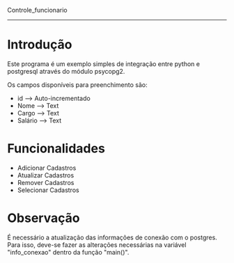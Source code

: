 Controle_funcionario
*****

Introdução
==========

Este programa é um exemplo simples de integração entre python e 
postgresql através do módulo psycopg2.

Os campos disponíveis para preenchimento são:

- id --> Auto-incrementado
- Nome --> Text
- Cargo --> Text
- Salário --> Text 

Funcionalidades
===============

- Adicionar Cadastros
- Atualizar Cadastros
- Remover Cadastros
- Selecionar Cadastros

Observação
==========

É necessário a atualização das informações de conexão com o postgres.
Para isso, deve-se fazer as alterações necessárias na variável 
"info_conexao" dentro da função "main()".

